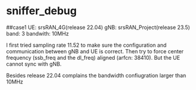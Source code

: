 # sniffer_debug

##case1
UE: srsRAN_4G(release 22.04)
gNB: srsRAN_Project(release 23.5)
band: 3
bandwith: 10MHz

I first tried sampling rate 11.52 to make sure the configuration and communication between gNB and UE is correct.
Then try to force center frequency (ssb_freq and the dl_freq) aligned (arfcn: 38410).
But the UE cannot sync with gNB.

Besides release 22.04 complains the bandwidth confiugration larger than 10MHz



